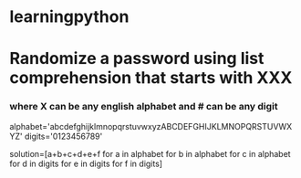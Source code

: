 # learningpython
# Randomize a password using list comprehension that starts with XXX
### where X can be any english alphabet and # can be any digit

alphabet='abcdefghijklmnopqrstuvwxyzABCDEFGHIJKLMNOPQRSTUVWXYZ'
digits='0123456789'

solution=[a+b+c+d+e+f for a in alphabet for b in alphabet for c in alphabet for d in digits for e in digits for f in digits]
